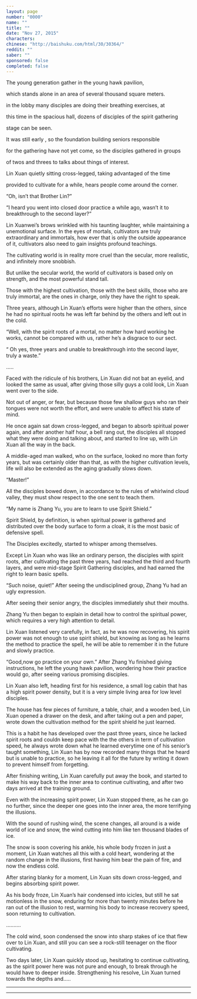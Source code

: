 ```yaml
---
layout: page
number: "0000"
name: ""
title: ""
date: "Nov 27, 2015"
characters:
chinese: "http://baishuku.com/html/30/30364/"
reddit: ""
saber: ""
sponsored: false
completed: false
---
```


The young generation gather in the young hawk pavilion,

which stands alone in an area of several thousand square meters.

in the lobby many disciples are doing their breathing exercises, at

this time in the spacious hall, dozens of disciples of the spirit gathering

stage can be seen.

It was still early , so the foundation building seniors responsible

for the gathering have not yet come, so the disciples gathered in groups

of twos and threes to talks about things of interest.

Lin Xuan quietly sitting cross-legged, taking advantaged of the time

provided to cultivate for a while, hears people come around the corner.

“Oh, isn’t that Brother Lin?”

“I heard you went into closed door practice a while ago, wasn’t it to breakthrough to the second layer?”

Lin Xuanwei’s brows wrinkled with his taunting laughter, while maintaining a unemotional surface. In the eyes of mortals, cultivators are truly extraordinary and immortals, how ever that is only the outside appearance of it, cultivators also need to gain insights profound teachings.

The cultivating world is in reality more cruel than the secular, more realistic, and infinitely more snobbish.

But unlike the secular world, the world of cultivators is based only on strength, and the most powerful stand tall.

Those with the highest cultivation, those with the best skills, those who are truly immortal, are the ones in charge, only they have the right to speak.

Three years, although Lin Xuan’s efforts were higher than the others, since he had no spiritual roots he was left far behind by the others and left out in the cold.

“Well, with the spirit roots of a mortal, no matter how hard working he works, cannot be compared with us, rather he’s a disgrace to our sect.

“ Oh yes, three years and unable to breakthrough into the second layer, truly a waste.”

…..

Faced with the ridicule of his brothers, Lin Xuan did not bat an eyelid, and looked the same as usual, after giving those silly guys a cold look, Lin Xuan went over to the side.

Not out of anger, or fear, but because those few shallow guys who ran their tongues were not worth the effort, and were unable to affect his state of mind.

He once again sat down cross-legged, and began to absorb spiritual power again, and after another half hour, a bell rang out, the disciples all stopped what they were doing and talking about, and started to line up, with Lin Xuan all the way in the back.

A middle-aged man walked, who on the surface, looked no more than forty years, but was certainly older than that, as with the higher cultivation levels, life will also be extended as the aging gradually slows down.

“Master!”

All the disciples bowed down, in accordance to the rules of whirlwind cloud valley, they must show respect to the one sent to teach them.

“My name is Zhang Yu, you are to learn to use Spirit Shield.”

Spirit Shield, by definition, is when spiritual power is gathered and distributed over the body surface to form a cloak, it is the most basic of defensive spell.

The Disciples excitedly, started to whisper among themselves.

Except Lin Xuan who was like an ordinary person, the disciples with spirit roots, after cultivating the past three years, had reached the third and fourth layers, and were mid-stage Spirit Gathering disciples, and had earned the right to learn basic spells.

“Such noise, quiet!” After seeing the undisciplined group, Zhang Yu had an ugly expression.

After seeing their senior angry, the disciples immediately shut their mouths.

Zhang Yu then began to explain in detail how to control the spiritual power, which requires a very high attention to detail.

Lin Xuan listened very carefully, in fact, as he was now recovering, his spirit power was not enough to use spirit shield, but knowing as long as he learns the method to practice the spell, he will be able to remember it in the future and slowly practice.

“Good,now go practice on your own.” After Zhang Yu finished giving instructions, he left the young hawk pavilion, wondering how their practice would go, after seeing various promising disciples.

Lin Xuan also left, heading first for his residence, a small log cabin that has a high spirit power density, but it is a very simple living area for low level disciples.

The house has few pieces of furniture, a table, chair, and a wooden bed, Lin Xuan opened a drawer on the desk, and after taking out a pen and paper, wrote down the cultivation method for the spirit shield he just learned.

This is a habit he has developed over the past three years, since he lacked spirit roots and couldn keep pace with the the others in term of cultivation speed, he always wrote down what he learned everytime one of his senior’s taught something, Lin Xuan has by now recorded many things that he heard but is unable to practice, so he leaving it all for the future by writing it down to prevent himself from forgetting.

After finishing writing, Lin Xuan carefully put away the book, and started to make his way back to the inner area to continue cultivating, and after two days arrived at the training ground.

Even with the increasing spirit power, Lin Xuan stopped there, as he can go no further, since the deeper one goes into the inner area, the more terrifying the illusions.

With the sound of rushing wind, the scene changes, all around is a wide world of ice and snow, the wind cutting into him like ten thousand blades of ice.

The snow is soon covering his ankle, his whole body frozen in just a moment, Lin Xuan watches all this with a cold heart, wondering at the random change in the illusions, first having him bear the pain of fire, and now the endless cold.

After staring blanky for a moment, Lin Xuan sits down cross-legged, and begins absorbing spirit power.

As his body froze, Lin Xuan’s hair condensed into icicles, but still he sat motionless in the snow, enduring for more than twenty minutes before he ran out of the illusion to rest, warming his body to increase recovery speed, soon returning to cultivation.

……….

The cold wind, soon condensed the snow into sharp stakes of ice that flew over to Lin Xuan, and still you can see a rock-still teenager on the floor cultivating.

Two days later, Lin Xuan quickly stood up, hesitating to continue cultivating, as the spirit power here was not pure and enough, to break through he would have to deeper inside. Strengthening his resolve, Lin Xuan turned towards the depths and…..

- - -
- - -

[^1]:
